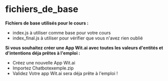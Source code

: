 # fichiers_de_base
<b>Fichiers de base utilisés pour le cours :</b>
- index.js à utiliser comme base pour votre cours
- index_final.js à utiliser pour vérifier que vous n'avez rien oublié

<b>Si vous souhaitez créer une App Wit.ai avec toutes les valeurs d'entités et d'intentions déja prêtes à l'emploi : </b>
- Créez une nouvelle App Wit.ai
- Importez Chatbotexemple.zip
- Validez
Votre app Wit.ai sera déja prête à l'emploi !
